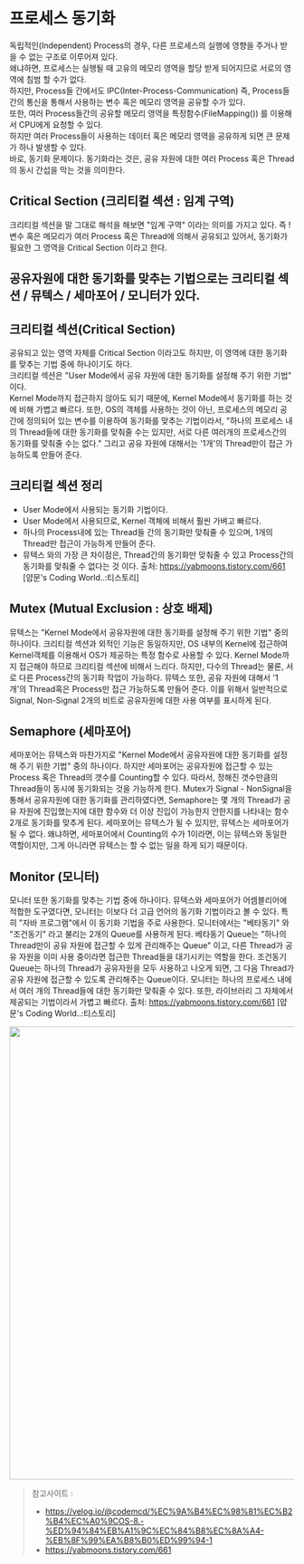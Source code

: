 # 프로세스 동기화

독립적인(Independent) Process의 경우, 다른 프로세스의 실행에 영향을 주거나 받을 수 없는 구조로 이루어져 있다. <br>
왜냐하면, 프로세스는 실행될 때 고유의 메모리 영역을 할당 받게 되어지므로 서로의 영역에 침범 할 수가 없다. <br>
하지만, Process들 간에서도 IPC(Inter-Process-Communication) 즉, Process들 간의 통신을 통해서 사용하는 변수 혹은 메모리 영역을 공유할 수가 있다. <br>
또한, 여러 Process들간의 공유할 메모리 영역을 특정함수(FileMapping()) 를 이용해서 CPU에게 요청할 수 있다. <br>
하지만 여러 Process들이 사용하는 데이터 혹은 메모리 영역을 공유하게 되면 큰 문제가 하나 발생할 수 있다. <br>
바로, 동기화 문제이다. 동기화라는 것은, 공유 자원에 대한 여러 Process 혹은 Thread의 동시 간섭을 막는 것을 의미한다. 

## Critical Section (크리티컬 섹션 : 임계 구역)

크리티컬 섹션을 말 그대로 해석을 해보면 "임계 구역" 이라는 의미를 가지고 있다.
즉 ! 변수 혹은 메모리가 여러 Process 혹은 Thread에 의해서 공유되고 있어서, 동기화가 필요한 그 영역을 Critical Section 이라고 한다. 

## 공유자원에 대한 동기화를 맞추는 기법으로는 크리티컬 섹션 / 뮤텍스 / 세마포어 / 모니터가 있다.

## 크리티컬 섹션(Critical Section)
공유되고 있는 영역 자체를 Critical Section 이라고도 하지만, 이 영역에 대한 동기화를 맞추는 기법 중에 하나이기도 하다. <br>
크리티컬 섹션은 "User Mode에서 공유 자원에 대한 동기화를 설정해 주기 위한 기법" 이다. <br>Kernel Mode까지 접근하지 않아도 되기 때문에, Kernel Mode에서 동기화를 하는 것에 비해 가볍고 빠르다. 또한, OS의 객체를 사용하는 것이 아닌, 프로세스의 메모리 공간에 정의되어 있는 변수를 이용하여 동기화를 맞추는 기법이라서, "하나의 프로세스 내의 Thread들에 대한 동기화를 맞춰줄 수는 있지만, 서로 다른 여러개의 프로세스간의 동기화를 맞춰줄 수는 없다." 그리고 공유 자원에 대해서는 '1개'의 Thread만이 접근 가능하도록 만들어 준다.
## 크리티컬 섹션 정리
- User Mode에서 사용되는 동기화 기법이다.
- User Mode에서 사용되므로, Kernel 객체에 비해서 훨씬 가벼고 빠르다.
- 하나의 Process내에 있는 Thread들 간의 동기화만 맞춰줄 수 있으며, 1개의 Thread만 접근이 가능하게 만들어 준다.
- 뮤텍스 와의 가장 큰 차이점은, Thread간의 동기화만 맞춰줄 수 있고 Process간의 동기화를 맞춰줄 수 없다는 것 이다.
출처: https://yabmoons.tistory.com/661 [얍문's Coding World..:티스토리]
## Mutex (Mutual Exclusion : 상호 배제)
뮤텍스는 "Kernel Mode에서 공유자원에 대한 동기화를 설정해 주기 위한 기법" 중의 하나이다. 크리티컬 섹션과 외적인 기능은 동일하지만, OS 내부의 Kernel에 접근하여 Kernel객체를 이용해서 OS가 제공하는 특정 함수로 사용할 수 있다.
Kernel Mode까지 접근해야 하므로 크리티컬 섹션에 비해서 느리다. 하지만, 다수의 Thread는 물론, 서로 다른 Process간의 동기화 작업이 가능하다. 뮤텍스 또한, 공유 자원에 대해서 '1개'의 Thread혹은 Process만 접근 가능하도록 만들어 준다.
이를 위해서 일반적으로 Signal, Non-Signal 2개의 비트로 공유자원에 대한 사용 여부를 표시하게 된다.
 
## Semaphore (세마포어)
세마포어는 뮤텍스와 마찬가지로 "Kernel Mode에서 공유자원에 대한 동기화를 설정해 주기 위한 기법" 중의 하나이다. 하지만 세마포어는 공유자원에 접근할 수 있는 Process 혹은 Thread의 갯수를 Counting할 수 있다. 따라서, 정해진 갯수만큼의 Thread들이 동시에 동기화되는 것을 가능하게 한다.
Mutex가 Signal - NonSignal을 통해서 공유자원에 대한 동기화를 관리하였다면, Semaphore는 몇 개의 Thread가 공유 자원에 진입했는지에 대한 함수와 더 이상 진입이 가능한지 안한지를 나타내는 함수 2개로 동기화를 맞추게 된다.
세마포어는 뮤텍스가 될 수 있지만, 뮤텍스는 세마포어가 될 수 없다. 왜냐하면, 세마포어에서 Counting의 수가 1이라면, 이는 뮤텍스와 동일한 역할이지만, 그게 아니라면 뮤텍스는 할 수 없는 일을 하게 되기 때문이다.
 
## Monitor (모니터)
모니터 또한 동기화를 맞추는 기법 중에 하나이다. 뮤텍스와 세마포어가 어셈블리어에 적합한 도구였다면, 모니터는 이보다 더 고급 언어의 동기화 기법이라고 볼 수 있다. 특히 "자바 프로그램"에서 이 동기화 기법을 주로 사용한다.
모니터에서는 "베타동기" 와 "조건동기" 라고 불리는 2개의 Queue를 사용하게 된다. 베타동기 Queue는 "하나의 Thread만이 공유 자원에 접근할 수 있게 관리해주는 Queue" 이고, 다른 Thread가 공유 자원을 이미 사용 중이라면 접근한 Thread들을 대기시키는 역할을 한다. 조건동기 Queue는 하나의 Thread가 공유자원을 모두 사용하고 나오게 되면, 그 다음 Thread가 공유 자원에 접근할 수 있도록 관리해주는 Queue이다.
모니터는 하나의 프로세스 내에서 여러 개의 Thread들에 대한 동기화만 맞춰줄 수 있다. 또한, 라이브러리 그 자체에서 제공되는 기법이라서 가볍고 빠르다.
출처: https://yabmoons.tistory.com/661 [얍문's Coding World..:티스토리]


<img src="" width="800"> <br>


> 참고사이트 : 
> - https://velog.io/@codemcd/%EC%9A%B4%EC%98%81%EC%B2%B4%EC%A0%9COS-8.-%ED%94%84%EB%A1%9C%EC%84%B8%EC%8A%A4-%EB%8F%99%EA%B8%B0%ED%99%94-1
> - https://yabmoons.tistory.com/661